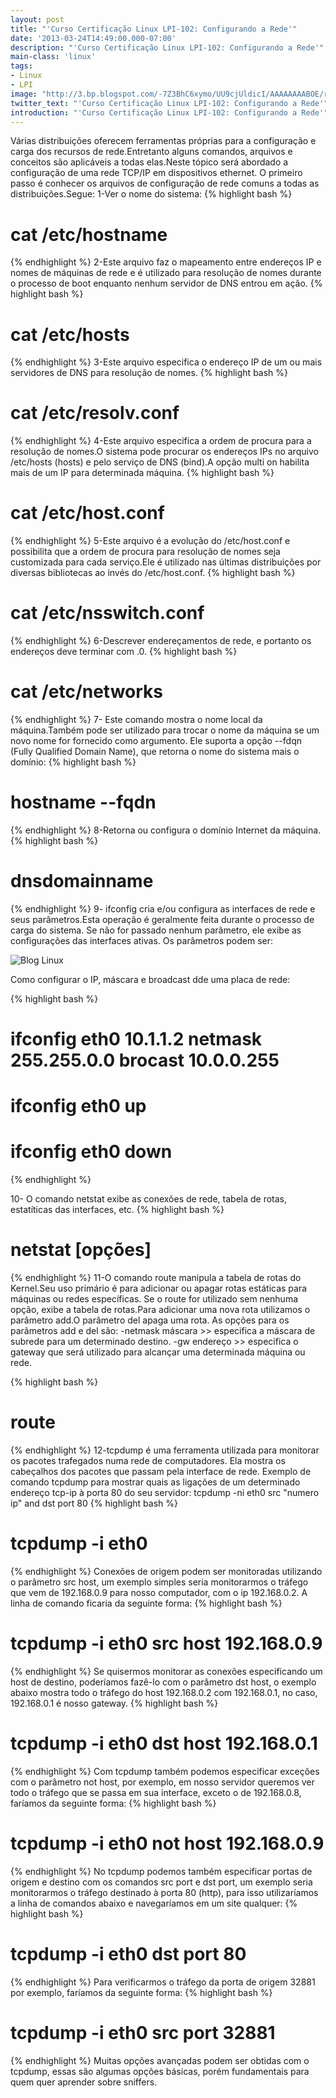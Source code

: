 ```yaml
---
layout: post
title: "'Curso Certificação Linux LPI-102: Configurando a Rede'"
date: '2013-03-24T14:49:00.000-07:00'
description: "'Curso Certificação Linux LPI-102: Configurando a Rede'"
main-class: 'linux'
tags:
- Linux
- LPI
image: "http://3.bp.blogspot.com/-7Z3BhC6xymo/UU9cjUldicI/AAAAAAAABOE/rt--_eubO3g/s72-c/rede+linux.jpg"
twitter_text: "'Curso Certificação Linux LPI-102: Configurando a Rede'"
introduction: "'Curso Certificação Linux LPI-102: Configurando a Rede'"
---
```

Várias distribuições oferecem ferramentas próprias para a configuração e carga dos recursos de rede.Entretanto alguns comandos, arquivos e conceitos são aplicáveis a todas elas.Neste tópico será abordado a configuração de uma rede TCP/IP em dispositivos ethernet.
O primeiro passo é conhecer os arquivos de configuração de rede comuns a todas as distribuições.Segue:
1-Ver o nome do sistema:
{% highlight bash %}
# cat /etc/hostname
{% endhighlight %}
2-Este arquivo faz o mapeamento entre endereços IP e nomes de máquinas de rede e é utilizado para resolução de nomes durante o processo de boot enquanto nenhum servidor de DNS entrou em ação.
{% highlight bash %}
# cat /etc/hosts
{% endhighlight %}
3-Este arquivo especifica o endereço IP de um ou mais servidores de DNS para resolução de nomes.
{% highlight bash %}
# cat /etc/resolv.conf
{% endhighlight %}
4-Este arquivo especifica a ordem de procura para a resolução de nomes.O sistema pode procurar os endereços IPs no arquivo /etc/hosts (hosts) e pelo serviço de DNS (bind).A opção multi on habilita mais de um IP para determinada máquina.
{% highlight bash %}
# cat /etc/host.conf
{% endhighlight %}
5-Este arquivo é a evolução do /etc/host.conf e possibilita que a ordem de procura para resolução de nomes seja customizada para cada serviço.Ele é utilizado nas últimas distribuições por diversas bibliotecas ao invés do /etc/host.conf.
{% highlight bash %}
# cat /etc/nsswitch.conf
{% endhighlight %}
6-Descrever endereçamentos de rede, e portanto os endereços deve terminar com .0.
{% highlight bash %}
# cat /etc/networks
{% endhighlight %}
7- Este comando mostra o nome local da máquina.Também pode ser utilizado para trocar o nome da máquina se um novo nome for fornecido como argumento.
Ele suporta a opção --fdqn (Fully Qualified Domain Name), que retorna o nome do sistema mais o domínio:
{% highlight bash %}
# hostname --fqdn
{% endhighlight %}
8-Retorna ou configura o domínio Internet da máquina.
{% highlight bash %}
# dnsdomainname
{% endhighlight %}
9- ifconfig cria e/ou configura as interfaces de rede e seus parâmetros.Esta operação é geralmente feita durante o processo de carga do sistema.
 Se não for passado nenhum parâmetro, ele exibe as configurações das interfaces ativas.
 Os parâmetros podem ser:
 
   
![Blog Linux](http://1.bp.blogspot.com/-A5vbwfxBa88/UU9dhmk6pQI/AAAAAAAABOM/1tu5LMxtxBs/s320/IMG-1.png "Blog Linux")
    
 Como configurar o IP, máscara e broadcast dde uma placa de rede:
 
 {% highlight bash %}
 # ifconfig eth0 10.1.1.2 netmask 255.255.0.0 brocast 10.0.0.255
 # ifconfig eth0 up
 # ifconfig eth0 down
 
{% endhighlight %}
 
10- O comando netstat exibe as conexões de rede, tabela de rotas, estatíticas das interfaces, etc.
{% highlight bash %}
# netstat [opções]
{% endhighlight %}
11-O comando route manipula a tabela de rotas do Kernel.Seu uso primário é para adicionar ou apagar rotas estáticas para máquinas ou redes específicas.
 Se o route for utilizado sem nenhuma opção, exibe a tabela de rotas.Para adicionar uma nova rota utilizamos o parâmetro add.O parâmetro del apaga uma rota.
 As opções para os parâmetros add e del são:
 -netmask máscara >> especifica a máscara de subrede para um determinado destino.
 -gw endereço >> especifica o gateway que será utilizado para alcançar uma determinada máquina ou rede.
 
{% highlight bash %}
# route
{% endhighlight %}
12-tcpdump é uma ferramenta utilizada para monitorar os pacotes trafegados numa rede de computadores. Ela mostra os cabeçalhos dos pacotes que passam pela interface de rede.
Exemplo de comando tcpdump para mostrar quais as ligações de um determinado endereço tcp-ip à porta 80 do seu servidor: tcpdump -ni eth0 src "numero ip" and dst port 80
 {% highlight bash %}
# tcpdump -i eth0
{% endhighlight %}
Conexões de origem podem ser monitoradas utilizando o parâmetro src host, um exemplo simples seria monitorarmos o tráfego que vem de 192.168.0.9 para nosso computador, com o ip 192.168.0.2. A linha de comando ficaria da seguinte forma:
 {% highlight bash %}
# tcpdump -i eth0 src host 192.168.0.9
{% endhighlight %}
Se quisermos monitorar as conexões especificando um host de destino, poderíamos fazê-lo com o parâmetro dst host, o exemplo abaixo mostra todo o tráfego do host 192.168.0.2 com 192.168.0.1, no caso, 192.168.0.1 é nosso gateway.
 {% highlight bash %}
# tcpdump -i eth0 dst host 192.168.0.1
{% endhighlight %}
Com tcpdump também podemos especificar exceções com o parâmetro not host, por exemplo, em nosso servidor queremos ver todo o tráfego que se passa em sua interface, exceto o de 192.168.0.8, faríamos da seguinte forma:
 {% highlight bash %}
# tcpdump -i eth0 not host 192.168.0.9
{% endhighlight %}
No tcpdump podemos também especificar portas de origem e destino com os comandos src port e dst port, um exemplo seria monitorarmos o tráfego destinado à porta 80 (http), para isso utilizaríamos a linha de comandos abaixo e navegaríamos em um site qualquer:
 {% highlight bash %}
# tcpdump -i eth0 dst port 80
{% endhighlight %}
Para verificarmos o tráfego da porta de origem 32881 por exemplo, faríamos da seguinte forma:
 {% highlight bash %}
# tcpdump -i eth0 src port 32881
{% endhighlight %}
Muitas opções avançadas podem ser obtidas com o tcpdump, essas são algumas opções básicas, porém fundamentais para quem quer aprender sobre sniffers.
 
